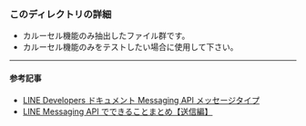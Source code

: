 ### このディレクトリの詳細
- カルーセル機能のみ抽出したファイル群です。
- カルーセル機能のみをテストしたい場合に使用して下さい。
---
#### 参考記事
- [LINE Developers ドキュメント Messaging API メッセージタイプ](https://developers.line.biz/ja/docs/messaging-api/message-types/)
- [LINE Messaging API でできることまとめ【送信編】](https://qiita.com/kakakaori830/items/52e52d969800de61ce28#%E3%82%AB%E3%83%AB%E3%83%BC%E3%82%BB%E3%83%AB%E3%83%86%E3%83%B3%E3%83%97%E3%83%AC%E3%83%BC%E3%83%88)
